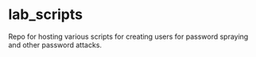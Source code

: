 # lab_scripts
Repo for hosting various scripts for creating users for password spraying and other password attacks.
